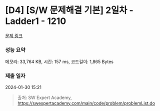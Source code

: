 # [D4] [S/W 문제해결 기본] 2일차 - Ladder1 - 1210 

[문제 링크](https://swexpertacademy.com/main/code/problem/problemDetail.do?contestProbId=AV14ABYKADACFAYh) 

### 성능 요약

메모리: 33,764 KB, 시간: 157 ms, 코드길이: 1,865 Bytes

### 제출 일자

2024-01-30 15:21



> 출처: SW Expert Academy, https://swexpertacademy.com/main/code/problem/problemList.do
